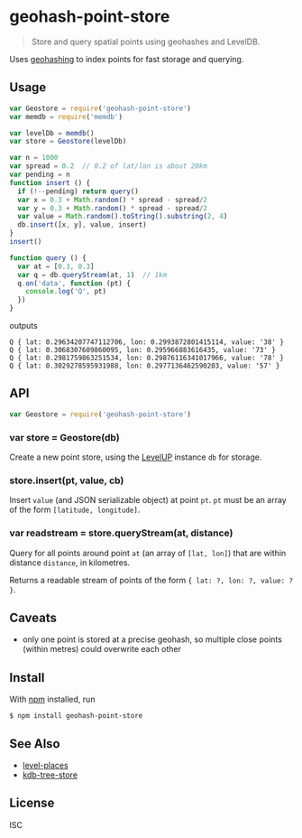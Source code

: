 # geohash-point-store

> Store and query spatial points using geohashes and LevelDB.

Uses [geohashing](https://en.wikipedia.org/wiki/Geohash) to index points for
fast storage and querying.

## Usage

```js
var Geostore = require('geohash-point-store')
var memdb = require('memdb')

var levelDb = memdb()
var store = Geostore(levelDb)

var n = 1000
var spread = 0.2  // 0.2 of lat/lon is about 20km
var pending = n
function insert () {
  if (!--pending) return query()
  var x = 0.3 + Math.random() * spread - spread/2
  var y = 0.3 + Math.random() * spread - spread/2
  var value = Math.random().toString().substring(2, 4)
  db.insert([x, y], value, insert)
}
insert()

function query () {
  var at = [0.3, 0.3]
  var q = db.queryStream(at, 1)  // 1km
  q.on('data', function (pt) {
    console.log('Q', pt)
  })
}
```

outputs

```
Q { lat: 0.29634207747112706, lon: 0.2993872801415114, value: '38' }
Q { lat: 0.3068307609860095, lon: 0.295966883616435, value: '73' }
Q { lat: 0.2981759863251534, lon: 0.29876116341017966, value: '78' }
Q { lat: 0.3029278595931988, lon: 0.2977136462590203, value: '57' }
```

## API

```js
var Geostore = require('geohash-point-store')
```

### var store = Geostore(db)

Create a new point store, using the
[LevelUP](https://www.npmjs.com/package/levelup) instance `db` for storage.

### store.insert(pt, value, cb)

Insert `value` (and JSON serializable object) at point `pt`. `pt` must be an
array of the form `[latitude, longitude]`.

### var readstream = store.queryStream(at, distance)

Query for all points around point `at` (an array of `[lat, lon]`) that are
within distance `distance`, in kilometres.

Returns a readable stream of points of the form `{ lat: ?, lon: ?, value: ? }`.

## Caveats

- only one point is stored at a precise geohash, so multiple close points
  (within metres) could overwrite each other

## Install

With [npm](https://npmjs.org/) installed, run

```
$ npm install geohash-point-store
```

## See Also

- [level-places](https://github.com/Wayla/level-places)
- [kdb-tree-store](https://github.com/peermaps/kdb-tree-store)

## License

ISC

